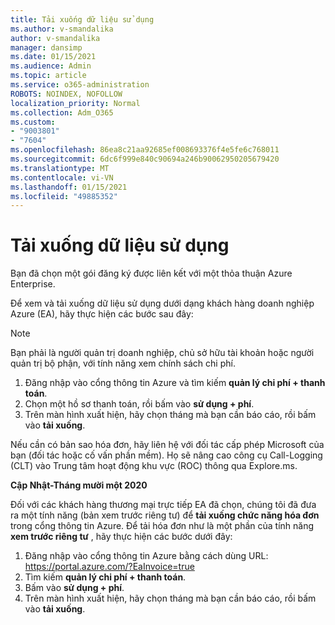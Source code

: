 ```yaml
---
title: Tải xuống dữ liệu sử dụng
ms.author: v-smandalika
author: v-smandalika
manager: dansimp
ms.date: 01/15/2021
ms.audience: Admin
ms.topic: article
ms.service: o365-administration
ROBOTS: NOINDEX, NOFOLLOW
localization_priority: Normal
ms.collection: Adm_O365
ms.custom:
- "9003801"
- "7604"
ms.openlocfilehash: 86ea8c21aa92685ef008693376f4e5fe6c768011
ms.sourcegitcommit: 6dc6f999e840c90694a246b90062950205679420
ms.translationtype: MT
ms.contentlocale: vi-VN
ms.lasthandoff: 01/15/2021
ms.locfileid: "49885352"
---
```

# <a name="download-usage-data"></a>Tải xuống dữ liệu sử dụng

Bạn đã chọn một gói đăng ký được liên kết với một thỏa thuận Azure Enterprise.

Để xem và tải xuống dữ liệu sử dụng dưới dạng khách hàng doanh nghiệp Azure (EA), hãy thực hiện các bước sau đây:

> [!NOTE]
> Bạn phải là người quản trị doanh nghiệp, chủ sở hữu tài khoản hoặc người quản trị bộ phận, với tính năng xem chính sách chi phí. 

1. Đăng nhập vào cổng thông tin Azure và tìm kiếm **quản lý chi phí + thanh toán**.
2. Chọn một hồ sơ thanh toán, rồi bấm vào **sử dụng + phí**.
3. Trên màn hình xuất hiện, hãy chọn tháng mà bạn cần báo cáo, rồi bấm vào **tải xuống**.

Nếu cần có bản sao hóa đơn, hãy liên hệ với đối tác cấp phép Microsoft của bạn (đối tác hoặc cố vấn phần mềm). Họ sẽ nâng cao công cụ Call-Logging (CLT) vào Trung tâm hoạt động khu vực (ROC) thông qua Explore.ms.

**Cập Nhật-Tháng mười một 2020**

Đối với các khách hàng thương mại trực tiếp EA đã chọn, chúng tôi đã đưa ra một tính năng (bản xem trước riêng tư) để **tải xuống chức năng hóa đơn** trong cổng thông tin Azure. Để tải hóa đơn như là một phần của tính năng **xem trước riêng tư** , hãy thực hiện các bước dưới đây:

1. Đăng nhập vào cổng thông tin Azure bằng cách dùng URL: https://portal.azure.com/?EaInvoice=true 
2. Tìm kiếm **quản lý chi phí + thanh toán**. 
3. Bấm vào **sử dụng + phí**. 
4. Trên màn hình xuất hiện, hãy chọn tháng mà bạn cần báo cáo, rồi bấm vào **tải xuống**.